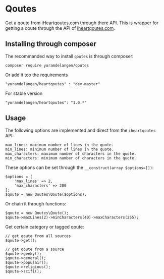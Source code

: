 # Qoutes
Get a qoute from iHeartqoutes.com through there API. This is wrapper for getting a qoute through the API of [iheartqoutes.com](http://iheartquotes.com/api).


## Installing through composer
The recommanded way to install `qoutes` is through composer:

    composer require yoramdelangen/qoutes
    
Or add it too the requirements

    "yoramdelangen/heartqoutes" : "dev-master"
    
For stable version
    
    "yoramdelangen/heartqoutes": "1.0.*"
    
## Usage
The following options are implemented and direct from the `iheartqoutes` API:

    max_lines: maximum number of lines in the quote.
    min_lines: minimum number of lines in the quote.
    max_characters: maximum number of characters in the quote.
    min_characters: minimum number of characters in the quote.

These options can be set through the `__construct(array $options=[])`:

    $options = [
        'max_lines' => 2,
        'max_characters' => 200
    ];
    $qoute = new Qoutes\Qoute($options);
    
Or chain it through functions:

    $qoute = new Qoutes\Qoute();
    $qoute->maxLines(2)->minCharacters(40)->maxCharacters(255);
    
Get certain category or tagged qoute:

    // get qoute from all sources
    $qoute->get();
    
    // get qoute from a source
    $qoute->geeky();
    $qoute->general();
    $qoute->populair();
    $qoute->religious();
    $qoute->scifi();
    
